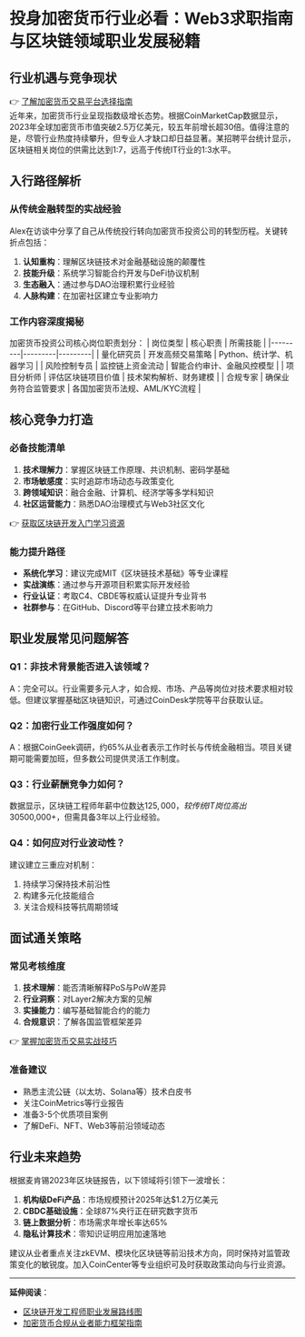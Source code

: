 # 投身加密货币行业必看：Web3求职指南与区块链领域职业发展秘籍

## 行业机遇与竞争现状
👉 [了解加密货币交易平台选择指南](https://bit.ly/okx_welcome)  
近年来，加密货币行业呈现指数级增长态势。根据CoinMarketCap数据显示，2023年全球加密货币市值突破2.5万亿美元，较五年前增长超30倍。值得注意的是，尽管行业热度持续攀升，但专业人才缺口却日益显著。某招聘平台统计显示，区块链相关岗位的供需比达到1:7，远高于传统IT行业的1:3水平。

## 入行路径解析
### 从传统金融转型的实战经验
Alex在访谈中分享了自己从传统投行转向加密货币投资公司的转型历程。关键转折点包括：
1. **认知重构**：理解区块链技术对金融基础设施的颠覆性
2. **技能升级**：系统学习智能合约开发与DeFi协议机制
3. **生态融入**：通过参与DAO治理积累行业经验
4. **人脉构建**：在加密社区建立专业影响力

### 工作内容深度揭秘
加密货币投资公司核心岗位职责划分：
| 岗位类型 | 核心职责 | 所需技能 |
|---------|---------|---------|
| 量化研究员 | 开发高频交易策略 | Python、统计学、机器学习 |
| 风险控制专员 | 监控链上资金流动 | 智能合约审计、金融风控模型 |
| 项目分析师 | 评估区块链项目价值 | 技术架构解析、财务建模 |
| 合规专家 | 确保业务符合监管要求 | 各国加密货币法规、AML/KYC流程 |

## 核心竞争力打造
### 必备技能清单
1. **技术理解力**：掌握区块链工作原理、共识机制、密码学基础
2. **市场敏感度**：实时追踪市场动态与政策变化
3. **跨领域知识**：融合金融、计算机、经济学等多学科知识
4. **社区运营能力**：熟悉DAO治理模式与Web3社区文化

👉 [获取区块链开发入门学习资源](https://bit.ly/okx_welcome)  
### 能力提升路径
- **系统化学习**：建议完成MIT《区块链技术基础》等专业课程
- **实战演练**：通过参与开源项目积累实际开发经验
- **行业认证**：考取C4、CBDE等权威认证提升专业背书
- **社群参与**：在GitHub、Discord等平台建立技术影响力

## 职业发展常见问题解答
### Q1：非技术背景能否进入该领域？
A：完全可以。行业需要多元人才，如合规、市场、产品等岗位对技术要求相对较低。但建议掌握基础区块链知识，可通过CoinDesk学院等平台获取认证。

### Q2：加密行业工作强度如何？
A：根据CoinGeek调研，约65%从业者表示工作时长与传统金融相当。项目关键期可能需要加班，但多数公司提供灵活工作制度。

### Q3：行业薪酬竞争力如何？
数据显示，区块链工程师年薪中位数达$125,000，较传统IT岗位高出30%。高管级人才年薪可达$500,000+，但需具备3年以上行业经验。

### Q4：如何应对行业波动性？
建议建立三重应对机制：
1. 持续学习保持技术前沿性
2. 构建多元化技能组合
3. 关注合规科技等抗周期领域

## 面试通关策略
### 常见考核维度
1. **技术理解**：能否清晰解释PoS与PoW差异
2. **行业洞察**：对Layer2解决方案的见解
3. **实操能力**：编写基础智能合约的能力
4. **合规意识**：了解各国监管框架差异

👉 [掌握加密货币交易实战技巧](https://bit.ly/okx_welcome)  
### 准备建议
- 熟悉主流公链（以太坊、Solana等）技术白皮书
- 关注CoinMetrics等行业报告
- 准备3-5个优质项目案例
- 了解DeFi、NFT、Web3等前沿领域动态

## 行业未来趋势
根据麦肯锡2023年区块链报告，以下领域将引领下一波增长：
1. **机构级DeFi产品**：市场规模预计2025年达$1.2万亿美元
2. **CBDC基础设施**：全球87%央行正在研究数字货币
3. **链上数据分析**：市场需求年增长率达65%
4. **隐私计算技术**：零知识证明应用加速落地

建议从业者重点关注zkEVM、模块化区块链等前沿技术方向，同时保持对监管政策变化的敏锐度。加入CoinCenter等专业组织可及时获取政策动向与行业资源。

---

**延伸阅读**：
- [区块链开发工程师职业发展路线图](https://bit.ly/okx_welcome)
- [加密货币合规从业者能力框架指南](https://bit.ly/okx_welcome)